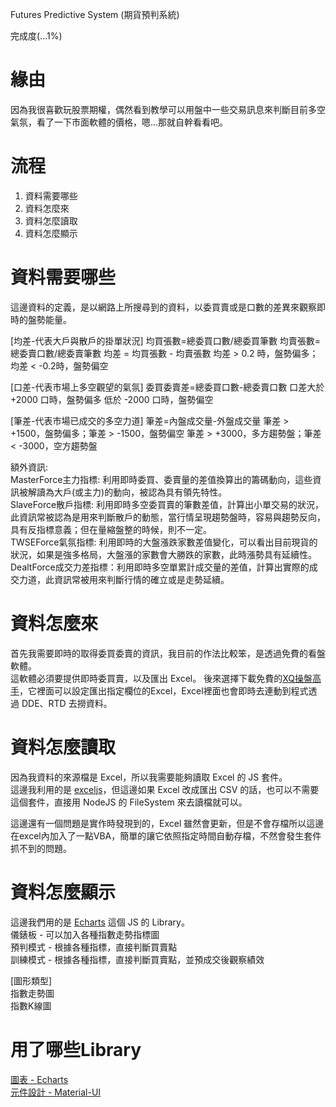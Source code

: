 
Futures Predictive System (期貨預判系統)

完成度(...1%)

# 緣由
因為我很喜歡玩股票期權，偶然看到教學可以用盤中一些交易訊息來判斷目前多空氣氛，看了一下市面軟體的價格，嗯...那就自幹看看吧。

# 流程
1. 資料需要哪些
2. 資料怎麼來
3. 資料怎麼讀取
4. 資料怎麼顯示

# 資料需要哪些
這邊資料的定義，是以網路上所搜尋到的資料，以委買賣或是口數的差異來觀察即時的盤勢能量。

[均差-代表大戶與散戶的掛單狀況]
均買張數=總委買口數/總委買筆數
均賣張數=總委賣口數/總委賣筆數
均差 = 均買張數 - 均賣張數
均差 > 0.2 時，盤勢偏多；
均差 < -0.2時，盤勢偏空

[口差-代表市場上多空觀望的氣氛]
委買委賣差=總委買口數-總委賣口數
口差大於 +2000 口時，盤勢偏多
低於 -2000 口時，盤勢偏空

[筆差-代表市場已成交的多空力道]
筆差=內盤成交量-外盤成交量
筆差 > +1500，盤勢偏多；筆差 > -1500，盤勢偏空
筆差 > +3000，多方趨勢盤；筆差 < -3000，空方趨勢盤

額外資訊:  
MasterForce主力指標: 利用即時委買、委賣量的差值換算出的籌碼動向，這些資訊被解讀為大戶(或主力)的動向，被認為具有領先特性。  
SlaveForce散戶指標: 利用即時多空委買賣的筆數差值，計算出小單交易的狀況，此資訊常被認為是用來判斷散戶的動態，當行情呈現趨勢盤時，容易與趨勢反向，具有反指標意義；但在量縮盤整的時候，則不一定。  
TWSEForce氣氛指標: 利用即時的大盤漲跌家數差值變化，可以看出目前現貨的狀況，如果是強多格局，大盤漲的家數會大勝跌的家數，此時漲勢具有延續性。  
DealtForce成交力差指標：利用即時多空單累計成交量的差值，計算出實際的成交力道，此資訊常被用來判斷行情的確立或是走勢延續。  

# 資料怎麼來
首先我需要即時的取得委買委賣的資訊，我目前的作法比較笨，是透過免費的看盤軟體。  
這軟體必須要提供即時委買賣，以及匯出 Excel。
後來選擇下載免費的[XQ操盤高手](http://www.xq.com.tw/XQlite-Download.aspx)，它裡面可以設定匯出指定欄位的Excel，Excel裡面也會即時去連動到程式透過 DDE、RTD 去撈資料。  

# 資料怎麼讀取
因為我資料的來源檔是 Excel，所以我需要能夠讀取 Excel 的 JS 套件。  
這邊我利用的是 [exceljs](https://github.com/guyonroche/exceljs)，但這邊如果 Excel 改成匯出 CSV 的話，也可以不需要這個套件，直接用 NodeJS 的 FileSystem 來去讀檔就可以。

這邊還有一個問題是實作時發現到的，Excel 雖然會更新，但是不會存檔所以這邊在excel內加入了一點VBA，簡單的讓它依照指定時間自動存檔，不然會發生套件抓不到的問題。

# 資料怎麼顯示
這邊我們用的是 [Echarts](http://echarts.baidu.com/option.html#title) 這個 JS 的 Library。  
儀錶板 - 可以加入各種指數走勢指標圖  
預判模式 - 根據各種指標，直接判斷買賣點  
訓練模式 - 根據各種指標，直接判斷買賣點，並預成交後觀察績效  

[圖形類型]  
指數走勢圖  
指數K線圖  

# 用了哪些Library
[圖表 - Echarts](http://echarts.baidu.com/option.html#title)  
[元件設計 - Material-UI](https://github.com/mui-org/material-ui)